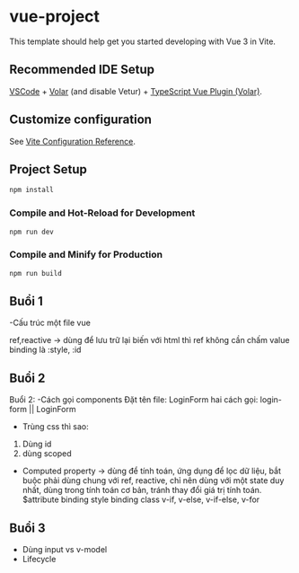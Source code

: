 # vue-project

This template should help get you started developing with Vue 3 in Vite.

## Recommended IDE Setup

[VSCode](https://code.visualstudio.com/) + [Volar](https://marketplace.visualstudio.com/items?itemName=Vue.volar) (and disable Vetur) + [TypeScript Vue Plugin (Volar)](https://marketplace.visualstudio.com/items?itemName=Vue.vscode-typescript-vue-plugin).

## Customize configuration

See [Vite Configuration Reference](https://vitejs.dev/config/).

## Project Setup

```sh
npm install
```

### Compile and Hot-Reload for Development

```sh
npm run dev
```

### Compile and Minify for Production

```sh
npm run build
```
## Buổi 1
-Cấu trúc một file vue

<script setup> </script>
<template></template>
<style></style>
ref,reactive -> dùng để lưu trữ lại biến
với html thì ref không cần chấm value
binding là :style, :id

## Buổi 2
Buổi 2:
-Cách gọi components
Đặt tên file: LoginForm
hai cách gọi: login-form || LoginForm

- Trùng css thì sao:
1. Dùng id
2. dùng scoped

- Computed property -> dùng để tính toán, ứng dụng để lọc dữ liệu, bắt buộc phải dùng chung với ref, reactive, chỉ nên dùng với một state duy nhất, dùng trong tính toán cơ bản, tránh thay đổi giá trị tính toán.
$attribute
binding style
binding class
v-if, v-else, v-if-else, v-for

## Buổi 3
- Dùng input vs v-model
- Lifecycle

